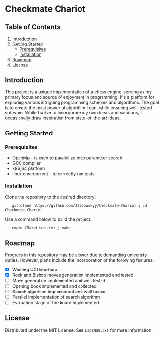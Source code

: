 
# Checkmate Chariot

## Table of Contents
1. [Introduction](#introduction)
2. [Getting Started](#getting-started)
    - [Prerequisites](#prerequisites)
    - [Installation](#installation)
3. [Roadmap](#roadmap)
4. [License](#license)
## Introduction

This project is a unique implementation of a chess engine, serving as my primary focus and source of enjoyment in programming.
It's a platform for exploring various intriguing programming schemes and algorithms.
The goal is to create the most powerful algorithm I can, while ensuring well-tested software.
While I strive to incorporate my own ideas and solutions, I occasionally draw inspiration from state-of-the-art ideas.

## Getting Started

### Prerequisites

- OpenMp - is used to parallelize map parameter search
- GCC compiler
- x86_64 platform 
- linux environment - to correctly run tests

### Installation

Clone the repository to the desired directory:
```shell
   git clone https://github.com/Jlisowskyy/Checkmate-Chariot ; cd Checkmate-Chariot
```

Use a command below to build the project:
```shell
   cmake CMakeLists.txt ; make
```

## Roadmap

Progress in this repository may be slower due to demanding university duties.
However, plans include the incorporation of the following features:

- [x] Working UCI interface
- [x] Rook and Bishop moves generation implemented and tested
- [ ] Move generation implemented and well tested
- [ ] Opening book implemented and collected
- [ ] Search algorithm implemented and well tested
- [ ] Parallel implementation of search algorithm
- [ ] Evaluation stage of the board implemented

## License

Distributed under the MIT License. See `LICENSE.txt` for more information.
